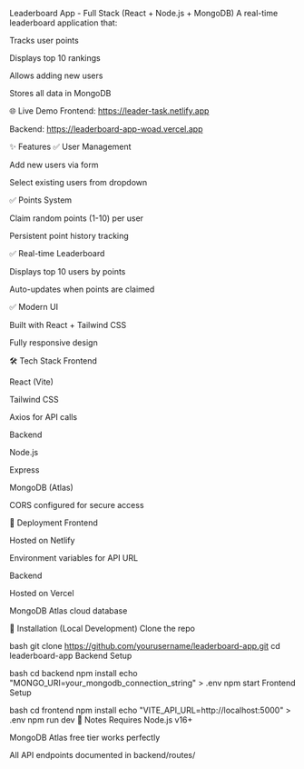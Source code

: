 Leaderboard App - Full Stack (React + Node.js + MongoDB)
A real-time leaderboard application that:

Tracks user points

Displays top 10 rankings

Allows adding new users

Stores all data in MongoDB

🌐 Live Demo
Frontend: https://leader-task.netlify.app

Backend: https://leaderboard-app-woad.vercel.app

✨ Features
✅ User Management

Add new users via form

Select existing users from dropdown

✅ Points System

Claim random points (1-10) per user

Persistent point history tracking

✅ Real-time Leaderboard

Displays top 10 users by points

Auto-updates when points are claimed

✅ Modern UI

Built with React + Tailwind CSS

Fully responsive design

🛠 Tech Stack
Frontend

React (Vite)

Tailwind CSS

Axios for API calls

Backend

Node.js

Express

MongoDB (Atlas)

CORS configured for secure access

🚀 Deployment
Frontend

Hosted on Netlify

Environment variables for API URL

Backend

Hosted on Vercel

MongoDB Atlas cloud database

🔧 Installation (Local Development)
Clone the repo

bash
git clone https://github.com/yourusername/leaderboard-app.git
cd leaderboard-app
Backend Setup

bash
cd backend
npm install
echo "MONGO_URI=your_mongodb_connection_string" > .env
npm start
Frontend Setup

bash
cd frontend
npm install
echo "VITE_API_URL=http://localhost:5000" > .env
npm run dev
📝 Notes
Requires Node.js v16+

MongoDB Atlas free tier works perfectly

All API endpoints documented in backend/routes/